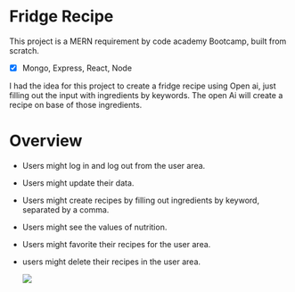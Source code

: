 # Fridge Recipe

This project is a MERN requirement by code academy Bootcamp, built from scratch.

- [x] Mongo, Express, React, Node


I had the idea for this project to create a fridge recipe using Open ai, just filling out the input with ingredients by keywords.
The open Ai will create a recipe on base of those ingredients. 


# Overview

 - Users might log in and log out from the user area.
 - Users might update their data.
 - Users might create recipes by filling out ingredients by keyword, separated by a comma.
 - Users might see the values of nutrition.
 - Users might favorite their recipes for the user area.
 - users might delete their recipes in the user area.

    ![](./diagram.jpg)  


  
